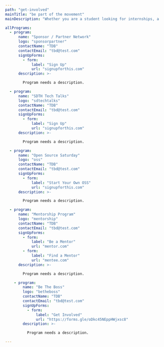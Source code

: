 ```yaml
---
path: "get-involved"
mainTitle: "be part of the movement"
mainDescription: "Whether you are a student looking for internships, a nonprofit hosting great events, an expert looking to give back, or a company looking for talent, San Diego Tech Hub exists to help you plug in to the resources you need to be successful in San Diego. All services are free of charge and this effort is led by tech volunteers."

allPrograms:
  - program:
      name: "Sponsor / Partner Network"
      logo: "sponsorpartner"
      contactName: "TDB"
      contactEmail: "tbd@test.com"
      signUpForms:
        - form:
            label: "Sign Up"
            url: "signupforthis.com"
      description: >-

        Program needs a description.

  - program:
      name: "SDTH Tech Talks"
      logo: "sdtechtalks"
      contactName: "TDB"
      contactEmail: "tbd@test.com"
      signUpForms:
        - form:
            label: "Sign Up"
            url: "signupforthis.com"
      description: >-

        Program needs a description.

  - program:
      name: "Open Source Saturday"
      logo: "oss"
      contactName: "TDB"
      contactEmail: "tbd@test.com"
      signUpForms:
        - form:
            label: "Start Your Own OSS"
            url: "signupforthis.com"
      description: >-

        Program needs a description.

  - program:
      name: "Mentorship Program"
      logo: "mentorship"
      contactName: "TDB"
      contactEmail: "tbd@test.com"
      signUpForms:
        - form:
            label: "Be a Mentor"
            url: "mentor.com"
        - form:
            label: "Find a Mentor"
            url: "mentee.com"
      description: >-

        Program needs a description.

    - program:
        name: "Be The Boss"
        logo: "betheboss"
        contactName: "TDB"
        contactEmail: "tbd@test.com"
        signUpForms:
          - form:
              label: "Get Involved"
              url: "https://forms.gle/oDkc45NEppHWjxsc8"
        description: >-

          Program needs a description.

---
```

